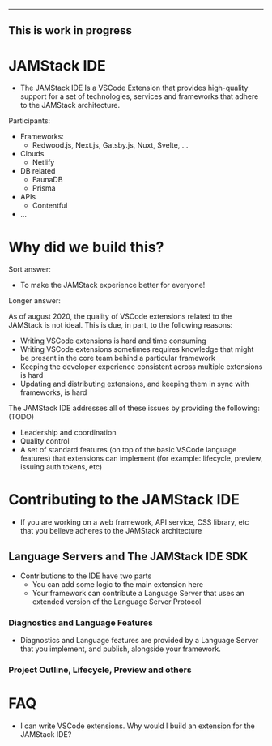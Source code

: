 ----
This is work in progress
----

# JAMStack IDE

* The JAMStack IDE Is a VSCode Extension that provides high-quality support for a set of technologies, services and frameworks that adhere to the JAMStack architecture.

Participants:

* Frameworks:
  * Redwood.js, Next.js, Gatsby.js, Nuxt, Svelte, ...
* Clouds
  * Netlify
* DB related
  * FaunaDB
  * Prisma
* APIs
  * Contentful
* ...

# Why did we build this?

Sort answer:
* To make the JAMStack experience better for everyone!

Longer answer:

As of august 2020, the quality of VSCode extensions related to the JAMStack is not ideal.
This is due, in part, to the following reasons:

* Writing VSCode extensions is hard and time consuming
* Writing VSCode extensions sometimes requires knowledge that might be present in the core team behind a particular framework
* Keeping the developer experience consistent across multiple extensions is hard
* Updating and distributing extensions, and keeping them in sync with frameworks, is hard

The JAMStack IDE addresses all of these issues by providing the following: (TODO)

* Leadership and coordination
* Quality control
* A set of standard features (on top of the basic VSCode language features) that extensions can implement (for example: lifecycle, preview, issuing auth tokens, etc)

# Contributing to the JAMStack IDE

* If you are working on a web framework, API service, CSS library, etc that you believe adheres to the JAMStack architecture

## Language Servers and The JAMStack IDE SDK

* Contributions to the IDE have two parts
  * You can add some logic to the main extension here
  * Your framework can contribute a Language Server that uses an extended version of the Language Server Protocol
  

### Diagnostics and Language Features

* Diagnostics and Language features are provided by a Language Server that you implement, and publish, alongside your framework.


### Project Outline, Lifecycle, Preview and others


# FAQ

* I can write VSCode extensions. Why would I build an extension for the JAMStack IDE?

